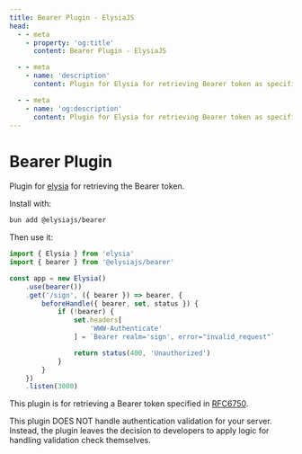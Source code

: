 ```yaml
---
title: Bearer Plugin - ElysiaJS
head:
  - - meta
    - property: 'og:title'
      content: Bearer Plugin - ElysiaJS

  - - meta
    - name: 'description'
      content: Plugin for Elysia for retrieving Bearer token as specified in RFC6750. Start by installing the plugin with "bun add @elysiajs/bearer".

  - - meta
    - name: 'og:description'
      content: Plugin for Elysia for retrieving Bearer token as specified in RFC6750. Start by installing the plugin with "bun add @elysiajs/bearer".
---
```


# Bearer Plugin
Plugin for [elysia](https://github.com/elysiajs/elysia) for retrieving the Bearer token.

Install with:
```bash
bun add @elysiajs/bearer
```

Then use it:
```typescript twoslash
import { Elysia } from 'elysia'
import { bearer } from '@elysiajs/bearer'

const app = new Elysia()
    .use(bearer())
    .get('/sign', ({ bearer }) => bearer, {
        beforeHandle({ bearer, set, status }) {
            if (!bearer) {
                set.headers[
                    'WWW-Authenticate'
                ] = `Bearer realm='sign', error="invalid_request"`

                return status(400, 'Unauthorized')
            }
        }
    })
    .listen(3000)
```

This plugin is for retrieving a Bearer token specified in [RFC6750](https://www.rfc-editor.org/rfc/rfc6750#section-2).

This plugin DOES NOT handle authentication validation for your server. Instead, the plugin leaves the decision to developers to apply logic for handling validation check themselves.
